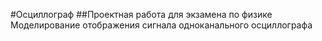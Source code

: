 #Осциллограф
##Проектная работа для экзамена по физике
Моделирование отображения сигнала одноканального осциллографа
